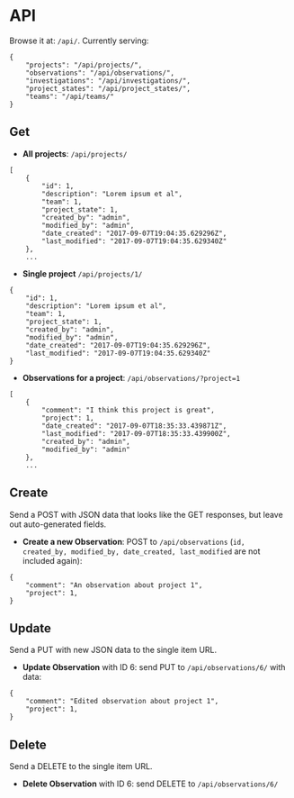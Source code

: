 API
==========

Browse it at: `/api/`. Currently serving:

```
{
    "projects": "/api/projects/",
    "observations": "/api/observations/",
    "investigations": "/api/investigations/",
    "project_states": "/api/project_states/",
    "teams": "/api/teams/"
}
```

## Get

- **All projects**: `/api/projects/`

```
[
    {
        "id": 1,
        "description": "Lorem ipsum et al",
        "team": 1,
        "project_state": 1,
        "created_by": "admin",
        "modified_by": "admin",
        "date_created": "2017-09-07T19:04:35.629296Z",
        "last_modified": "2017-09-07T19:04:35.629340Z"
    },
    ...
```

- **Single project** `/api/projects/1/`

```
{
    "id": 1,
    "description": "Lorem ipsum et al",
    "team": 1,
    "project_state": 1,
    "created_by": "admin",
    "modified_by": "admin",
    "date_created": "2017-09-07T19:04:35.629296Z",
    "last_modified": "2017-09-07T19:04:35.629340Z"
}
```

- **Observations for a project**: `/api/observations/?project=1`

```
[
    {
        "comment": "I think this project is great",
        "project": 1,
        "date_created": "2017-09-07T18:35:33.439871Z",
        "last_modified": "2017-09-07T18:35:33.439900Z",
        "created_by": "admin",
        "modified_by": "admin"
    },
    ...
```

## Create

Send a POST with JSON data that looks like the GET responses, but leave out auto-generated fields. 

- **Create a new Observation**: POST to `/api/observations` (`id, created_by, modified_by, date_created, last_modified` are not included again):

```
{
    "comment": "An observation about project 1",
    "project": 1,
}
```

## Update

Send a PUT with new JSON data to the single item URL.

- **Update Observation** with ID 6: send PUT to `/api/observations/6/` with data:

```
{
    "comment": "Edited observation about project 1",
    "project": 1,
}
```

## Delete

Send a DELETE to the single item URL.

- **Delete Observation** with ID 6: send DELETE to `/api/observations/6/`
